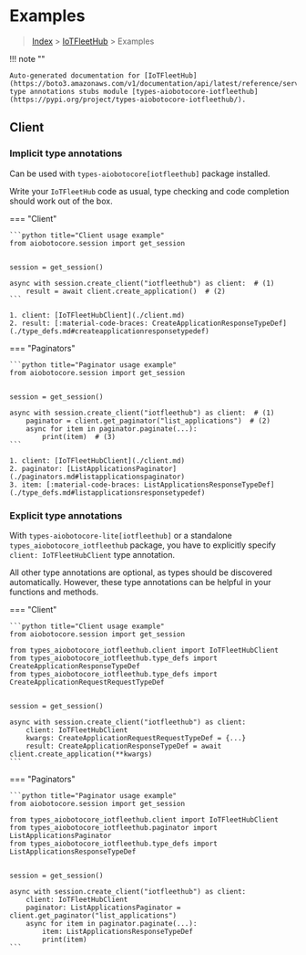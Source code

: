 # Examples

> [Index](../README.md) > [IoTFleetHub](./README.md) > Examples

!!! note ""

    Auto-generated documentation for [IoTFleetHub](https://boto3.amazonaws.com/v1/documentation/api/latest/reference/services/iotfleethub.html#IoTFleetHub)
    type annotations stubs module [types-aiobotocore-iotfleethub](https://pypi.org/project/types-aiobotocore-iotfleethub/).

## Client

### Implicit type annotations

Can be used with `types-aiobotocore[iotfleethub]` package installed.

Write your `IoTFleetHub` code as usual,
type checking and code completion should work out of the box.



=== "Client"

    ```python title="Client usage example"
    from aiobotocore.session import get_session


    session = get_session()

    async with session.create_client("iotfleethub") as client:  # (1)
        result = await client.create_application()  # (2)
    ```

    1. client: [IoTFleetHubClient](./client.md)
    2. result: [:material-code-braces: CreateApplicationResponseTypeDef](./type_defs.md#createapplicationresponsetypedef) 



=== "Paginators"

    ```python title="Paginator usage example"
    from aiobotocore.session import get_session


    session = get_session()

    async with session.create_client("iotfleethub") as client:  # (1)
        paginator = client.get_paginator("list_applications")  # (2)
        async for item in paginator.paginate(...):
            print(item)  # (3)
    ```

    1. client: [IoTFleetHubClient](./client.md)
    2. paginator: [ListApplicationsPaginator](./paginators.md#listapplicationspaginator)
    3. item: [:material-code-braces: ListApplicationsResponseTypeDef](./type_defs.md#listapplicationsresponsetypedef) 




### Explicit type annotations

With `types-aiobotocore-lite[iotfleethub]`
or a standalone `types_aiobotocore_iotfleethub` package, you have to explicitly specify
`client: IoTFleetHubClient` type annotation.

All other type annotations are optional, as types should be discovered automatically.
However, these type annotations can be helpful in your functions and methods.


=== "Client"

    ```python title="Client usage example"
    from aiobotocore.session import get_session

    from types_aiobotocore_iotfleethub.client import IoTFleetHubClient
    from types_aiobotocore_iotfleethub.type_defs import CreateApplicationResponseTypeDef
    from types_aiobotocore_iotfleethub.type_defs import CreateApplicationRequestRequestTypeDef


    session = get_session()

    async with session.create_client("iotfleethub") as client:
        client: IoTFleetHubClient
        kwargs: CreateApplicationRequestRequestTypeDef = {...}
        result: CreateApplicationResponseTypeDef = await client.create_application(**kwargs)
    ```



=== "Paginators"

    ```python title="Paginator usage example"
    from aiobotocore.session import get_session

    from types_aiobotocore_iotfleethub.client import IoTFleetHubClient
    from types_aiobotocore_iotfleethub.paginator import ListApplicationsPaginator
    from types_aiobotocore_iotfleethub.type_defs import ListApplicationsResponseTypeDef


    session = get_session()

    async with session.create_client("iotfleethub") as client:
        client: IoTFleetHubClient
        paginator: ListApplicationsPaginator = client.get_paginator("list_applications")
        async for item in paginator.paginate(...):
            item: ListApplicationsResponseTypeDef
            print(item)
    ```


